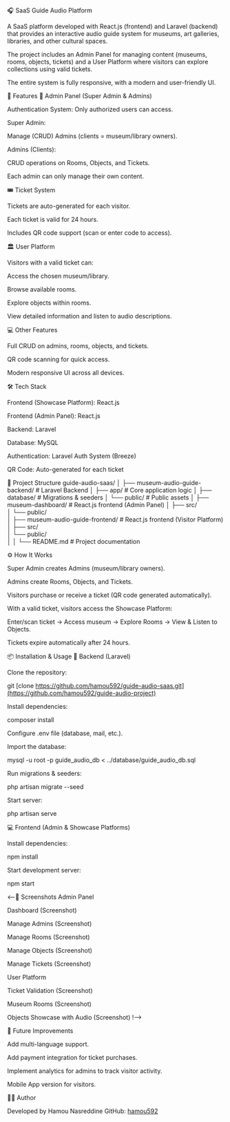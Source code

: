 🎧 SaaS Guide Audio Platform

A SaaS platform developed with React.js (frontend) and Laravel (backend) that provides an interactive audio guide system for museums, art galleries, libraries, and other cultural spaces.

The project includes an Admin Panel for managing content (museums, rooms, objects, tickets) and a User Platform where visitors can explore collections using valid tickets.

The entire system is fully responsive, with a modern and user-friendly UI.

🚀 Features
🔐 Admin Panel (Super Admin & Admins)

Authentication System: Only authorized users can access.

Super Admin:

Manage (CRUD) Admins (clients = museum/library owners).

Admins (Clients):

CRUD operations on Rooms, Objects, and Tickets.

Each admin can only manage their own content.

🎟️ Ticket System

Tickets are auto-generated for each visitor.

Each ticket is valid for 24 hours.

Includes QR code support (scan or enter code to access).

🏛️ User Platform

Visitors with a valid ticket can:

Access the chosen museum/library.

Browse available rooms.

Explore objects within rooms.

View detailed information and listen to audio descriptions.

💻 Other Features

Full CRUD on admins, rooms, objects, and tickets.

QR code scanning for quick access.

Modern responsive UI across all devices.

🛠️ Tech Stack

Frontend (Showcase Platform): React.js

Frontend (Admin Panel): React.js

Backend: Laravel

Database: MySQL

Authentication: Laravel Auth System (Breeze)

QR Code: Auto-generated for each ticket

📂 Project Structure
guide-audio-saas/
│
├── museum-audio-guide-backend/                   # Laravel Backend
│   ├── app/                   # Core application logic
│   ├── database/              # Migrations & seeders
│   └── public/                # Public assets
│
├── museum-dashboard/            # React.js frontend (Admin Panel)
│   ├── src/                   
│   └── public/                
│
├── museum-audio-guide-frontend/         # React.js frontend (Visitor Platform)
│   ├── src/                   
│   └── public/                
│
│
└── README.md                  # Project documentation

⚙️ How It Works

Super Admin creates Admins (museum/library owners).

Admins create Rooms, Objects, and Tickets.

Visitors purchase or receive a ticket (QR code generated automatically).

With a valid ticket, visitors access the Showcase Platform:

Enter/scan ticket → Access museum → Explore Rooms → View & Listen to Objects.

Tickets expire automatically after 24 hours.

📦 Installation & Usage
🔧 Backend (Laravel)

Clone the repository:

git [clone https://github.com/hamou592/guide-audio-saas.git](https://github.com/hamou592/guide-audio-project)


Install dependencies:

composer install


Configure .env file (database, mail, etc.).

Import the database:

mysql -u root -p guide_audio_db < ../database/guide_audio_db.sql


Run migrations & seeders:

php artisan migrate --seed


Start server:

php artisan serve

💻 Frontend (Admin & Showcase Platforms)

Install dependencies:

npm install


Start development server:

npm start

<--📸 Screenshots
Admin Panel

Dashboard (Screenshot)

Manage Admins (Screenshot)

Manage Rooms (Screenshot)

Manage Objects (Screenshot)

Manage Tickets (Screenshot)

User Platform

Ticket Validation (Screenshot)

Museum Rooms (Screenshot)

Objects Showcase with Audio (Screenshot) !-->

🔮 Future Improvements

Add multi-language support.

Add payment integration for ticket purchases.

Implement analytics for admins to track visitor activity.

Mobile App version for visitors.

👨‍💻 Author

Developed by Hamou Nasreddine
GitHub: [hamou592](https://github.com/hamou592)
